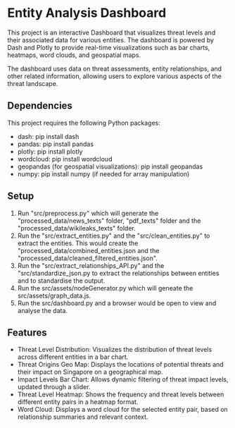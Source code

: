 
# Entity Analysis Dashboard

This project is an interactive Dashboard that visualizes threat levels and their associated data for various entities. The dashboard is powered by Dash and Plotly to provide real-time visualizations such as bar charts, heatmaps, word clouds, and geospatial maps.

The dashboard uses data on threat assessments, entity relationships, and other related information, allowing users to explore various aspects of the threat landscape.


## Dependencies

This project requires the following Python packages:

- dash: pip install dash
- pandas: pip install pandas
- plotly: pip install plotly
- wordcloud: pip install wordcloud
- geopandas (for geospatial visualizations): pip install geopandas
- numpy: pip install numpy (if needed for array manipulation)

## Setup

1. Run "src/preprocess.py" which will generate the "processed_data/news_texts" folder, "pdf_texts" folder and the "processed_data/wikileaks_texts" folder.
2. Run the "src/extract_entities.py" and the "src/clean_entities.py" to extract the entities. This would create the "processed_data/combined_entities.json and the "processed_data/cleaned_filtered_entities.json".
3. Run the "src/extract_relationships_API.py" and the "src/standardize_json.py to extract the relationships between entities and to standardise the output.
4. Run the src/assets/nodeGenerator.py which will geneate the src/assets/graph_data.js.
5. Run the src/dashboard.py and a browser would be open to view and analyse the data.
## Features

- Threat Level Distribution: Visualizes the distribution of threat levels across different entities in a bar chart.
- Threat Origins Geo Map: Displays the locations of potential threats and their impact on Singapore on a geographical map.
- Impact Levels Bar Chart: Allows dynamic filtering of threat impact levels, updated through a slider.
- Threat Level Heatmap: Shows the frequency and threat levels between different entity pairs in a heatmap format.
- Word Cloud: Displays a word cloud for the selected entity pair, based on relationship summaries and relevant context.
